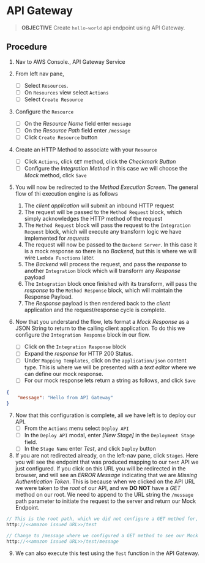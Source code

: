 # API Gateway
>**OBJECTIVE**
>Create `hello-world` api endpoint using API Gateway. 

## Procedure
1. Nav to AWS Console., API Gateway Service

2. From left nav pane, 
    - [ ] Select `Resources`. 
    - [ ] On `Resources` view select `Actions`
    - [ ] Select `Create Resource`

3. Configure the `Resource` 
    - [ ] On the _Resource Name_ field enter `message`
    - [ ] On the _Resource Path_ field enter `/message`
    - [ ] Click `Create Resource` button

4. Create an HTTP Method to associate with your `Resource`
    - [ ] Click `Actions`, click `GET` method, click the _Checkmark Button_
    - [ ] Configure the _Integration Method_ in this case we will choose the _Mock_ method, click `Save`

5. You will now be redirected to the _Method Execution Screen_. The general flow of thi execution engine is as follows
    1. The _client application_ will submit an inbound HTTP request
    2. The request will be passed to the `Method Request` block, which simply acknowledges the HTTP method of the request
    3. The `Method Request` block will pass the request to the `Integration Request` block, which will execute any transform logic we have implemented for _requests_
    4. The request will now be passed to the `Backend Server`. In this case it is a mock response so there is no _Backend_, but this is where we will wire `Lambda Functions` later.
    5. The _Backend_ will process the request, and pass the _response_ to another `Integration` block which will transform any _Response_ payload
    6. The `Integration` block once finished with its transform, will pass the _response_ to the `Method Response` block, which will maintain the Response Payload. 
    7. The _Response_ payload is then rendered back to the _client_ application and the request/response cycle is complete. 

6. Now that you understand the flow, lets format a _Mock Response_ as a JSON String to return to the calling client application. To do this we configure the `Integration Response` block in our flow.  
    - [ ] Click on the `Integration Response` block
    - [ ] Expand the _response_ for HTTP 200 Status. 
    - [ ] Under `Mapping Templates`, click on the `application/json` content type. This is where we will be presented with a _text editor_ where we can define our mock response. 
    - [ ] For our mock response lets return a string as follows, and click `Save`
```json
{
    "message": "Hello from API Gateway"
}
```

7. Now that this configuration is complete, all we have left is to deploy our API. 
    - [ ] From the `Actions` menu select `Deploy API`
    - [ ] In the `Deploy API` modal, enter _[New Stage]_ in the `Deployment Stage` field.
    - [ ] In the `Stage Name` enter _Test_, and click `Deploy` button

8. If you are not redirected already, on the left-nav pane, click `Stages`. Here you will see the endpoint that was produced mapping to our `test` API we just configured. If you click on this URL you will be redirected in the browser, and will see an _ERROR Message_ indicating that we are _Missing Authentication Token_. This is because when we clicked on the API URL we were taken to the _root_ of our API, and we **DO NOT** have a _GET_ method on our root. We need to append to the URL string the `/message` path parameter to initiate the request to the server and return our Mock Endpoint. 

```javascript
// This is the root path, which we did not configure a GET method for, and therefore won't work
http://<<amazon issued URL>>/test

// Change to /message where we configured a GET method to see our Mock response
http://<<amazon issued URL>>/test/message
```

9. We can also execute this test using the `Test` function in the API Gateway. 